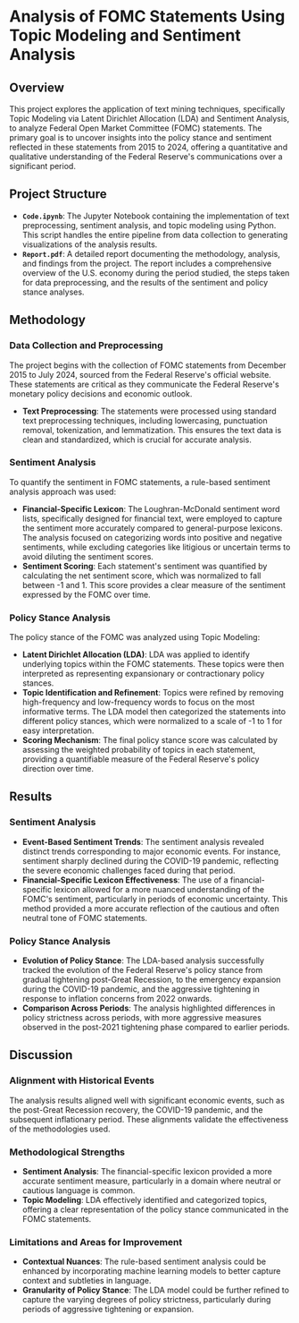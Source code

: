 

# Analysis of FOMC Statements Using Topic Modeling and Sentiment Analysis

## Overview

This project explores the application of text mining techniques, specifically Topic Modeling via Latent Dirichlet Allocation (LDA) and Sentiment Analysis, to analyze Federal Open Market Committee (FOMC) statements. The primary goal is to uncover insights into the policy stance and sentiment reflected in these statements from 2015 to 2024, offering a quantitative and qualitative understanding of the Federal Reserve's communications over a significant period.

## Project Structure

- **`Code.ipynb`**: The Jupyter Notebook containing the implementation of text preprocessing, sentiment analysis, and topic modeling using Python. This script handles the entire pipeline from data collection to generating visualizations of the analysis results.
- **`Report.pdf`**: A detailed report documenting the methodology, analysis, and findings from the project. The report includes a comprehensive overview of the U.S. economy during the period studied, the steps taken for data preprocessing, and the results of the sentiment and policy stance analyses.

## Methodology

### Data Collection and Preprocessing

The project begins with the collection of FOMC statements from December 2015 to July 2024, sourced from the Federal Reserve's official website. These statements are critical as they communicate the Federal Reserve's monetary policy decisions and economic outlook.

- **Text Preprocessing**: The statements were processed using standard text preprocessing techniques, including lowercasing, punctuation removal, tokenization, and lemmatization. This ensures the text data is clean and standardized, which is crucial for accurate analysis.

### Sentiment Analysis

To quantify the sentiment in FOMC statements, a rule-based sentiment analysis approach was used:

- **Financial-Specific Lexicon**: The Loughran-McDonald sentiment word lists, specifically designed for financial text, were employed to capture the sentiment more accurately compared to general-purpose lexicons. The analysis focused on categorizing words into positive and negative sentiments, while excluding categories like litigious or uncertain terms to avoid diluting the sentiment scores.
- **Sentiment Scoring**: Each statement's sentiment was quantified by calculating the net sentiment score, which was normalized to fall between -1 and 1. This score provides a clear measure of the sentiment expressed by the FOMC over time.

### Policy Stance Analysis

The policy stance of the FOMC was analyzed using Topic Modeling:

- **Latent Dirichlet Allocation (LDA)**: LDA was applied to identify underlying topics within the FOMC statements. These topics were then interpreted as representing expansionary or contractionary policy stances.
- **Topic Identification and Refinement**: Topics were refined by removing high-frequency and low-frequency words to focus on the most informative terms. The LDA model then categorized the statements into different policy stances, which were normalized to a scale of -1 to 1 for easy interpretation.
- **Scoring Mechanism**: The final policy stance score was calculated by assessing the weighted probability of topics in each statement, providing a quantifiable measure of the Federal Reserve's policy direction over time.

## Results

### Sentiment Analysis

- **Event-Based Sentiment Trends**: The sentiment analysis revealed distinct trends corresponding to major economic events. For instance, sentiment sharply declined during the COVID-19 pandemic, reflecting the severe economic challenges faced during that period.
- **Financial-Specific Lexicon Effectiveness**: The use of a financial-specific lexicon allowed for a more nuanced understanding of the FOMC's sentiment, particularly in periods of economic uncertainty. This method provided a more accurate reflection of the cautious and often neutral tone of FOMC statements.

### Policy Stance Analysis

- **Evolution of Policy Stance**: The LDA-based analysis successfully tracked the evolution of the Federal Reserve's policy stance from gradual tightening post-Great Recession, to the emergency expansion during the COVID-19 pandemic, and the aggressive tightening in response to inflation concerns from 2022 onwards.
- **Comparison Across Periods**: The analysis highlighted differences in policy strictness across periods, with more aggressive measures observed in the post-2021 tightening phase compared to earlier periods.

## Discussion

### Alignment with Historical Events

The analysis results aligned well with significant economic events, such as the post-Great Recession recovery, the COVID-19 pandemic, and the subsequent inflationary period. These alignments validate the effectiveness of the methodologies used.

### Methodological Strengths

- **Sentiment Analysis**: The financial-specific lexicon provided a more accurate sentiment measure, particularly in a domain where neutral or cautious language is common.
- **Topic Modeling**: LDA effectively identified and categorized topics, offering a clear representation of the policy stance communicated in the FOMC statements.

### Limitations and Areas for Improvement

- **Contextual Nuances**: The rule-based sentiment analysis could be enhanced by incorporating machine learning models to better capture context and subtleties in language.
- **Granularity of Policy Stance**: The LDA model could be further refined to capture the varying degrees of policy strictness, particularly during periods of aggressive tightening or expansion.


